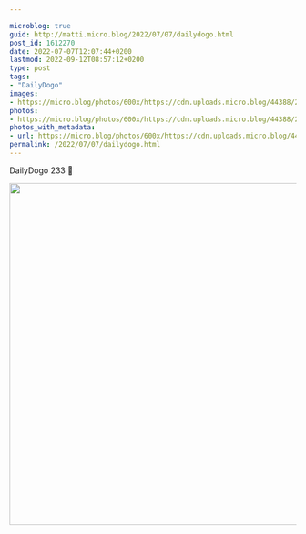 ```yaml
---

microblog: true
guid: http://matti.micro.blog/2022/07/07/dailydogo.html
post_id: 1612270
date: 2022-07-07T12:07:44+0200
lastmod: 2022-09-12T08:57:12+0200
type: post
tags:
- "DailyDogo"
images:
- https://micro.blog/photos/600x/https://cdn.uploads.micro.blog/44388/2022/d260885413.jpg
photos:
- https://micro.blog/photos/600x/https://cdn.uploads.micro.blog/44388/2022/d260885413.jpg
photos_with_metadata:
- url: https://micro.blog/photos/600x/https://cdn.uploads.micro.blog/44388/2022/d260885413.jpg
permalink: /2022/07/07/dailydogo.html
---
```

DailyDogo 233 🐶

<img src="/media/uploads/2022/d260885413.jpg" width="600" height="600" alt="" />

